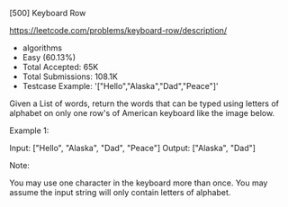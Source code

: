 [500] Keyboard Row  

https://leetcode.com/problems/keyboard-row/description/

* algorithms
* Easy (60.13%)
* Total Accepted:    65K
* Total Submissions: 108.1K
* Testcase Example:  '["Hello","Alaska","Dad","Peace"]'

Given a List of words, return the words that can be typed using letters of alphabet on only one row's of American keyboard like the image below. 







Example 1:

Input: ["Hello", "Alaska", "Dad", "Peace"]
Output: ["Alaska", "Dad"]



Note:

You may use one character in the keyboard more than once.
You may assume the input string will only contain letters of alphabet.


